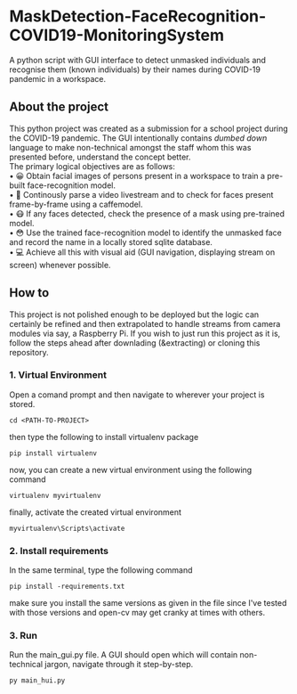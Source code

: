 # MaskDetection-FaceRecognition-COVID19-MonitoringSystem
A python script with GUI interface to detect unmasked individuals and recognise them (known individuals) by their names during COVID-19 pandemic in a workspace.

<h2>About the project</h2>
This python project was created as a submission for a school project during the COVID-19 pandemic. The GUI intentionally contains <i>dumbed down</i> language to make non-technical amongst the staff whom this was presented before, understand the concept better. <br>
The primary logical objectives are as follows: <br>
• 😀 Obtain facial images of persons present in a workspace to train a pre-built face-recognition model.<br>
• 📸 Continously parse a video livestream and to check for faces present frame-by-frame using a caffemodel.<br>
• 😷 If any faces detected, check the presence of a mask using pre-trained model.<br>
• 😳 Use the trained face-recognition model to identify the unmasked face and record the name in a locally stored sqlite database.<br>
• 💻 Achieve all this with visual aid (GUI navigation, displaying stream on screen) whenever possible.

<h2>How to</h2>
This project is not polished enough to be deployed but the logic can certainly be refined and then extrapolated to handle streams from camera modules via say, a Raspberry Pi. If you wish to just run this project as it is, follow the steps ahead after downlading (&extracting) or cloning this repository.


<h3>1. Virtual Environment</h3>
Open a comand prompt and then navigate to wherever your project is stored.

```
cd <PATH-TO-PROJECT>
```
then type the following to install virtualenv package

```
pip install virtualenv
```
now, you can create a new virtual environment using the following command

```
virtualenv myvirtualenv
```

finally, activate the created virtual environment

```
myvirtualenv\Scripts\activate
```
<h3>2. Install requirements</h3>
In the same terminal, type the following command

```
pip install -requirements.txt
```
make sure you install the same versions as given in the file since I've tested with those versions and open-cv may get cranky at times with others.
<br>
<h3>3. Run</h3>
Run the main_gui.py file. A GUI should open which will contain non-technical jargon, navigate through it step-by-step.

```
py main_hui.py
```
